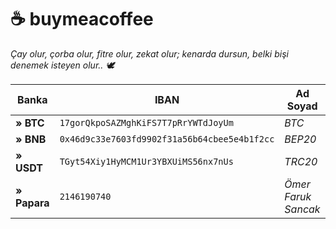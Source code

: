 # ☕ buymeacoffee

_Çay olur, çorba olur, fitre olur, zekat olur; kenarda dursun, belki bişi denemek isteyen olur.. 🕊_

| Banka        | IBAN                                         | Ad Soyad            |
| ------------ | -------------------------------------------- | ------------------- |
| **» BTC**    | `17gorQkpoSAZMghKiFS7T7pRrYWTdJoyUm`         | _BTC_               |
| **» BNB**    | `0x46d9c33e7603fd9902f31a56b64cbee5e4b1f2cc` | _BEP20_             |
| **» USDT**   | `TGyt54Xiy1HyMCM1Ur3YBXUiMS56nx7nUs`         | _TRC20_             |
| **» Papara** | `2146190740`                                 | _Ömer Faruk Sancak_ |
